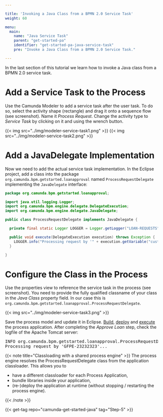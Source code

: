 ```yaml
---

title: 'Invoking a Java Class from a BPMN 2.0 Service Task'
weight: 60

menu:
  main:
    name: "Java Service Task"
    parent: "get-started-pa"
    identifier: "get-started-pa-java-service-task"
    pre: "Invoke a Java Class from a BPMN 2.0 Service Task."

---
```



In the last section of this tutorial we learn how to invoke a Java class from a BPMN 2.0 service task.


# Add a Service Task to the Process

Use the Camunda Modeler to add a service task after the user task. To do so, select the activity shape (rectangle) and drag it onto a sequence flow (see screenshot). Name it *Process Request*. Change the activity type to *Service Task* by clicking on it and using the wrench button.


{{< img src="../img/modeler-service-task1.png" >}}
{{< img src="../img/modeler-service-task2.png" >}}


# Add a JavaDelegate Implementation

Now we need to add the actual service task implementation. In the Eclipse project, add a class into the package `org.camunda.bpm.getstarted.loanapproval` named `ProcessRequestDelegate` implementing the `JavaDelegate` interface:

```java
package org.camunda.bpm.getstarted.loanapproval;

import java.util.logging.Logger;
import org.camunda.bpm.engine.delegate.DelegateExecution;
import org.camunda.bpm.engine.delegate.JavaDelegate;

public class ProcessRequestDelegate implements JavaDelegate {

  private final static Logger LOGGER = Logger.getLogger("LOAN-REQUESTS");

  public void execute(DelegateExecution execution) throws Exception {
    LOGGER.info("Processing request by '" + execution.getVariable("customerId") + "'...");
  }

}
```


# Configure the Class in the Process

Use the properties view to reference the service task in the process (see screenshot). You need to provide the fully qualified classname of your class in the *Java Class* property field. In our case this is `org.camunda.bpm.getstarted.loanapproval.ProcessRequestDelegate`.

{{< img src="../img/modeler-service-task3.png" >}}

Save the process model and update it in Eclipse. [Build](../deploy/#build-the-web-application-with-maven), [deploy](../deploy/#deploy-to-apache-tomcat) and [execute](../forms/#re-build-and-deploy) the process application. After completing the *Approve Loan* step, check the logfile of the Apache Tomcat server:

<pre class="console">
INFO org.camunda.bpm.getstarted.loanapproval.ProcessRequestDelegate.execute
Processing request by 'GFPE-23232323'...
</pre>

{{< note title="Classloading with a shared process engine" >}}
The process engine resolves the ProcessRequestDelegate class from the application classloader. This allows you to

* have a different classloader for each Process Application,
* bundle libraries inside your application,
* (re-)deploy the application at runtime (without stopping / restarting the process engine).

{{< /note >}}

{{< get-tag repo="camunda-get-started-java" tag="Step-5" >}}
